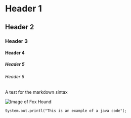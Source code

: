 # Header 1
## Header 2
### Header 3
#### Header 4
##### Header 5
###### Header 6

A test for the markdown sintax

![Image of Fox Hound](https://ih1.redbubble.net/image.339357913.4280/flat,128x128,075,t.u2.jpg)

```
System.out.printl("This is an example of a java code");
```
